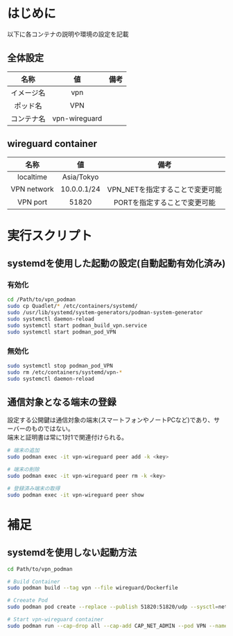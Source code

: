 # はじめに
以下に各コンテナの説明や環境の設定を記載

## 全体設定
|名称|値|備考|
|:-:|:-:|:-:|
|イメージ名|vpn||
|ポッド名|VPN||
|コンテナ名|vpn-wireguard|

## wireguard container
|名称|値|備考|
|:-:|:-:|:-:|
|localtime|Asia/Tokyo||
|VPN network|10.0.0.1/24|VPN_NETを指定することで変更可能|
|VPN port|51820|PORTを指定することで変更可能|

# 実行スクリプト

## systemdを使用した起動の設定(自動起動有効化済み)
### 有効化
```sh
cd /Path/to/vpn_podman
sudo cp Quadlet/* /etc/containers/systemd/
sudo /usr/lib/systemd/system-generators/podman-system-generator
sudo systemctl daemon-reload
sudo systemctl start podman_build_vpn.service
sudo systemctl start podman_pod_VPN
```

### 無効化
```sh
sudo systemctl stop podman_pod_VPN
sudo rm /etc/containers/systemd/vpn-*
sudo systemctl daemon-reload
```

## 通信対象となる端末の登録
設定する公開鍵は通信対象の端末(スマートフォンやノートPCなど)であり、サーバーのものではない。  
端末と証明書は常に1対1で関連付けられる。
```bash
# 端末の追加
sudo podman exec -it vpn-wireguard peer add -k <key>

# 端末の削除
sudo podman exec -it vpn-wireguard peer rm -k <key>

# 登録済み端末の取得
sudo podman exec -it vpn-wireguard peer show
```

# 補足
## systemdを使用しない起動方法
```bash
cd Path/to/vpn_podman

# Build Container
sudo podman build --tag vpn --file wireguard/Dockerfile

# Creeate Pod
sudo podman pod create --replace --publish 51820:51820/udp --sysctl=net.ipv4.ip_forward=1 --volume VPN_:/usr/VPN --name VPN

# Start vpn-wireguard container
sudo podman run --cap-drop all --cap-add CAP_NET_ADMIN --pod VPN --name vpn-wireguard --detach --replace vpn
```